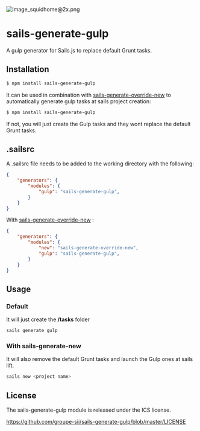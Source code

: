 ![image_squidhome@2x.png](http://i.imgur.com/RIvu9.png)

# sails-generate-gulp

A gulp generator for Sails.js to replace default Grunt tasks.

## Installation

```sh
$ npm install sails-generate-gulp
```

It can be used in combination with [sails-generate-override-new](https://github.com/groupe-sii/sails-generate-override-new) to automatically generate gulp tasks at sails project creation:

```sh
$ npm install sails-generate-gulp
```

If not, you will just create the Gulp tasks and they wont replace the default Grunt tasks.

## .sailsrc

A .sailsrc file needs to be added to the working directory with the following:

```json
{
    "generators": {
        "modules": {
            "gulp": "sails-generate-gulp",
        }
    }
}
```

With [sails-generate-override-new](https://github.com/groupe-sii/sails-generate-override-new) :

```json
{
    "generators": {
        "modules": {
            "new": "sails-generate-override-new",
            "gulp": "sails-generate-gulp",
        }
    }
}
```

## Usage

### Default

It will just create the **/tasks** folder

```sh
sails generate gulp
```

### With sails-generate-new

It will also remove the default Grunt tasks and launch the Gulp ones at sails lift.

```sh
sails new <project name>
```

## License

The sails-generate-gulp module is released under the ICS license.

https://github.com/groupe-sii/sails-generate-gulp/blob/master/LICENSE
